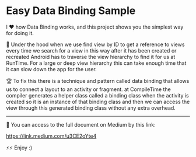 # Easy Data Binding Sample
I ❤️ how Data Binding works, and this project shows you the simplest way for doing it. 

🌈 Under the hood when we use find view by ID to get a reference to views every time we search for a view in this way after it has been created or recreated Android has to traverse the view hierarchy to find it for us at RunTime. For a large or deep view hierarchy this can take enough time that it can slow down the app for the user.

🏆 To fix this there is a technique and pattern called data binding that allows us to connect a layout to an activity or fragment. at CompileTime the compiler generates a helper class called a binding class when the activity is created so it is an instance of that binding class and then we can access the view through this generated binding class without any extra overhead.

-----------------------------------------------

🍻 You can access to the full document on Medium by this link:

https://link.medium.com/u3CE2oYte4

⚡️⚡️ Enjoy :)
